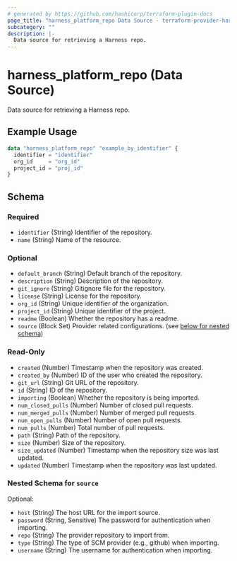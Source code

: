 ```yaml
---
# generated by https://github.com/hashicorp/terraform-plugin-docs
page_title: "harness_platform_repo Data Source - terraform-provider-harness"
subcategory: ""
description: |-
  Data source for retrieving a Harness repo.
---
```


# harness_platform_repo (Data Source)

Data source for retrieving a Harness repo.

## Example Usage

```terraform
data "harness_platform_repo" "example_by_identifier" {
  identifier = "identifier"
  org_id     = "org_id"
  project_id = "proj_id"
}
```

<!-- schema generated by tfplugindocs -->
## Schema

### Required

- `identifier` (String) Identifier of the repository.
- `name` (String) Name of the resource.

### Optional

- `default_branch` (String) Default branch of the repository.
- `description` (String) Description of the repository.
- `git_ignore` (String) Gitignore file for the repository.
- `license` (String) License for the repository.
- `org_id` (String) Unique identifier of the organization.
- `project_id` (String) Unique identifier of the project.
- `readme` (Boolean) Whether the repository has a readme.
- `source` (Block Set) Provider related configurations. (see [below for nested schema](#nestedblock--source))

### Read-Only

- `created` (Number) Timestamp when the repository was created.
- `created_by` (Number) ID of the user who created the repository.
- `git_url` (String) Git URL of the repository.
- `id` (String) ID of the repository.
- `importing` (Boolean) Whether the repository is being imported.
- `num_closed_pulls` (Number) Number of closed pull requests.
- `num_merged_pulls` (Number) Number of merged pull requests.
- `num_open_pulls` (Number) Number of open pull requests.
- `num_pulls` (Number) Total number of pull requests.
- `path` (String) Path of the repository.
- `size` (Number) Size of the repository.
- `size_updated` (Number) Timestamp when the repository size was last updated.
- `updated` (Number) Timestamp when the repository was last updated.

<a id="nestedblock--source"></a>
### Nested Schema for `source`

Optional:

- `host` (String) The host URL for the import source.
- `password` (String, Sensitive) The password for authentication when importing.
- `repo` (String) The provider repository to import from.
- `type` (String) The type of SCM provider (e.g., github) when importing.
- `username` (String) The username for authentication when importing.
